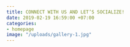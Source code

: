 ```yaml
---
title: CONNECT WITH US AND LET’S SOCIALIZE!
date: 2019-02-19 16:59:00 +07:00
categories:
- homepage
image: "/uploads/gallery-1.jpg"
---
```


